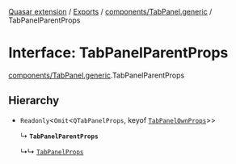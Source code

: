 [Quasar extension](../index.md) / [Exports](../modules.md) / [components/TabPanel.generic](../modules/components_TabPanel_generic.md) / TabPanelParentProps

# Interface: TabPanelParentProps

[components/TabPanel.generic](../modules/components_TabPanel_generic.md).TabPanelParentProps

## Hierarchy

- `Readonly`<`Omit`<`QTabPanelProps`, keyof [`TabPanelOwnProps`](components_TabPanel_generic.TabPanelOwnProps.md)\>\>

  ↳ **`TabPanelParentProps`**

  ↳↳ [`TabPanelProps`](components_TabPanel_generic.TabPanelProps.md)
